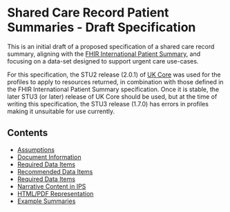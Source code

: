 # Shared Care Record Patient Summaries - Draft Specification

This is an initial draft of a proposed specification of a shared care record summary, aligning with the [FHIR International Patient Summary](https://build.fhir.org/ig/HL7/fhir-ips/index.html), and focusing on a data-set designed to support urgent care use-cases.

For this specification, the STU2 release (2.0.1) of [UK Core](https://simplifier.net/guide/UKCoreVersionHistory/Home?version=current) was used for the profiles to apply to resources returned, in combination with those defined in the FHIR International Patient Summary specification. Once it is stable, the later STU3 (or later) release of UK Core should be used, but at the time of writing this specification, the STU3 release (1.7.0) has errors in profiles making it unsuitable for use currently.

## Contents

 * [Assumptions](Assumptions.md)
 * [Document Information](DocumentInformation.md)
 * [Required Data Items](RequiredDataItems.md)
 * [Recommended Data Items](RecommendedDataItems.md)
 * [Required Data Items](RequiredDataItems.md)
 * [Narrative Content in IPS](NarrativeInIPS.md)
 * [HTML/PDF Representation](HTMLPDF.md)
 * [Example Summaries](Examples.md)